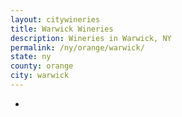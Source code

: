 ```yaml
---
layout: citywineries
title: Warwick Wineries
description: Wineries in Warwick, NY
permalink: /ny/orange/warwick/
state: ny
county: orange
city: warwick
---
```

-
